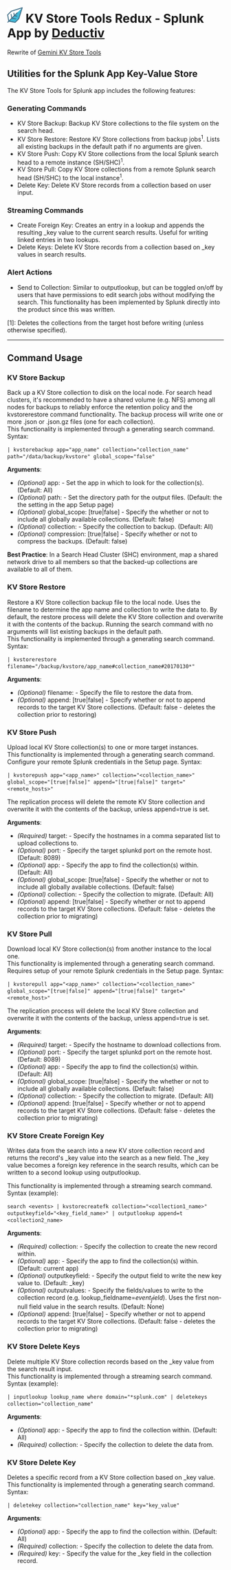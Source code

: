 # ![App icon](static/appIcon.png) KV Store Tools Redux - Splunk App by [Deductiv](https://www.deductiv.net/)  
Rewrite of [Gemini KV Store Tools](https://splunkbase.splunk.com/app/3536/)

## Utilities for the Splunk App Key-Value Store

The KV Store Tools for Splunk app includes the following features:
### Generating Commands  
- KV Store Backup: Backup KV Store collections to the file system on the search head.  
- KV Store Restore: Restore KV Store collections from backup jobs<sup>1</sup>.  Lists all existing backups in the default path if no arguments are given.
- KV Store Push: Copy KV Store collections from the local Splunk search head to a remote instance (SH/SHC)<sup>1</sup>.  
- KV Store Pull: Copy KV Store collections from a remote Splunk search head (SH/SHC) to the local instance<sup>1</sup>.  
- Delete Key: Delete KV Store records from a collection based on user input.  
### Streaming Commands
- Create Foreign Key: Creates an entry in a lookup and appends the resulting _key value to the current search results.  Useful for writing linked entries in two lookups.  
- Delete Keys: Delete KV Store records from a collection based on _key values in search results.  
### Alert Actions
- Send to Collection: Similar to outputlookup, but can be toggled on/off by users that have permissions to edit search jobs without modifying the search. This functionality has been implemented by Splunk directly into the product since this was written.  

[1]: Deletes the collections from the target host before writing (unless otherwise specified).  

* * *  
## Command Usage  

### KV Store Backup  
Back up a KV Store collection to disk on the local node.  For search head clusters, it's recommended to have a shared volume (e.g. NFS) among all nodes for backups to reliably enforce the retention policy and the kvstorerestore command functionality.  The backup process will write one or more .json or .json.gz files (one for each collection).  
This functionality is implemented through a generating search command.  Syntax:  

    | kvstorebackup app="app_name" collection="collection_name" path="/data/backup/kvstore" global_scope="false"  

**Arguments**:

- *(Optional)* app: <string> - Set the app in which to look for the collection(s).  (Default: All)
- *(Optional)* path: <string> - Set the directory path for the output files. (Default: the the setting in the app Setup page)
- *(Optional)* global_scope: [true|false] - Specify the whether or not to include all globally available collections. (Default: false)
- *(Optional)* collection: <string> - Specify the collection to backup. (Default: All)
- *(Optional)* compression: [true|false] - Specify whether or not to compress the backups. (Default: false)

**Best Practice**: In a Search Head Cluster (SHC) environment, map a shared network drive to all members so that the backed-up collections are available to all of them.

### KV Store Restore  
Restore a KV Store collection backup file to the local node.  Uses the filename to determine the app name and collection to write the data to.  By default, the restore process will delete the KV Store collection and overwrite it with the contents of the backup.  Running the search command with no arguments will list existing backups in the default path.  
This functionality is implemented through a generating search command.  Syntax:  

    | kvstorerestore filename="/backup/kvstore/app_name#collection_name#20170130*"  

**Arguments**:

- *(Optional)* filename: <string> - Specify the file to restore the data from.
- *(Optional)* append: [true|false] - Specify whether or not to append records to the target KV Store collections. (Default: false - deletes the collection prior to restoring)

### KV Store Push  
Upload local KV Store collection(s) to one or more target instances.  
This functionality is implemented through a generating search command.  Configure your remote Splunk credentials in the Setup page.  Syntax:  

    | kvstorepush app="<app_name>" collection="<collection_name>" global_scope="[true|false]" append="[true|false]" target="<remote_hosts>"  

The replication process will delete the remote KV Store collection and overwrite it with the contents of the backup, unless append=true is set.

**Arguments**:

- *(Required)* target: <string> - Specify the hostnames in a comma separated list to upload collections to.
- *(Optional)* port: <integer> - Specify the target splunkd port on the remote host. (Default: 8089)
- *(Optional)* app: <string> - Specify the app to find the collection(s) within. (Default: All)
- *(Optional)* global_scope: [true|false] - Specify the whether or not to include all globally available collections. (Default: false)
- *(Optional)* collection: <string> - Specify the collection to migrate. (Default: All)
- *(Optional)* append: [true|false] - Specify whether or not to append records to the target KV Store collections. (Default: false - deletes the collection prior to migrating)

### KV Store Pull
Download local KV Store collection(s) from another instance to the local one.  
This functionality is implemented through a generating search command.  Requires setup of your remote Splunk credentials in the Setup page.  Syntax:  

    | kvstorepull app="<app_name>" collection="<collection_name>" global_scope="[true|false]" append="[true|false]" target="<remote_host>"  

The replication process will delete the local KV Store collection and overwrite it with the contents of the backup, unless append=true is set.

**Arguments**:

- *(Required)* target: <string> - Specify the hostname to download collections from.
- *(Optional)* port: <integer> - Specify the target splunkd port on the remote host. (Default: 8089)
- *(Optional)* app: <string> - Specify the app to find the collection(s) within. (Default: All)
- *(Optional)* global_scope: [true|false] - Specify the whether or not to include all globally available collections. (Default: false)
- *(Optional)* collection: <string> - Specify the collection to migrate. (Default: All)
- *(Optional)* append: [true|false] - Specify whether or not to append records to the target KV Store collections. (Default: false - deletes the collection prior to migrating)

### KV Store Create Foreign Key  
Writes data from the search into a new KV store collection record and returns the record's _key value into the search as a new field.  The _key value becomes a foreign key reference in the search results, which can be written to a second lookup using outputlookup.  

This functionality is implemented through a streaming search command.  Syntax (example):  

    search <events> | kvstorecreatefk collection="<collection1_name>" outputkeyfield="<key_field_name>" | outputlookup append=t <collection2_name>

**Arguments**:

- *(Required)* collection: <string> - Specify the collection to create the new record within.  
- *(Optional)* app: <string> - Specify the app to find the collection(s) within. (Default: current app)  
- *(Optional)* outputkeyfield: <string> - Specify the output field to write the new key value to. (Default: _key)  
- *(Optional)* outputvalues: <kvpairs> - Specify the fields/values to write to the collection record (e.g. lookup_fieldname=$event_field$). Uses the first non-null field value in the search results.  (Default: None)  
- *(Optional)* append: [true|false] - Specify whether or not to append records to the target KV Store collections. (Default: false - deletes the collection prior to migrating)  

### KV Store Delete Keys
Delete multiple KV Store collection records based on the _key value from the search result input.  
This functionality is implemented through a streaming search command.  Syntax (example):  

    | inputlookup lookup_name where domain="*splunk.com" | deletekeys collection="collection_name"  

**Arguments**:

- *(Optional)* app: <string> - Specify the app to find the collection within. (Default: All)
- *(Required)* collection: <string> - Specify the collection to delete the data from.

### KV Store Delete Key
Deletes a specific record from a KV Store collection based on _key value.  
This functionality is implemented through a generating search command.  Syntax:  

    | deletekey collection="collection_name" key="key_value"  

**Arguments**:

- *(Optional)* app: <string> - Specify the app to find the collection within. (Default: All)
- *(Required)* collection: <string> - Specify the collection to delete the data from.
- *(Required)* key: <string> - Specify the value for the _key field in the collection record.
